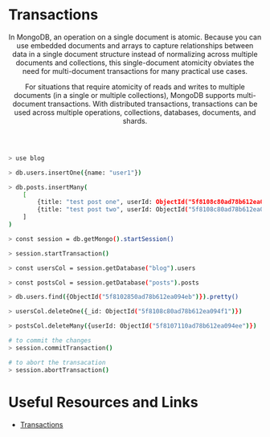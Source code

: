 # Transactions

<div align="center">
In MongoDB, an operation on a single document is atomic. Because you can use embedded documents and arrays to capture relationships between data in a single document structure instead of normalizing across multiple documents and collections, this single-document atomicity obviates the need for multi-document transactions for many practical use cases.

For situations that require atomicity of reads and writes to multiple documents (in a single or multiple collections), MongoDB supports multi-document transactions. With distributed transactions, transactions can be used across multiple operations, collections, databases, documents, and shards.
</div>

<br/>

``` sh

> use blog

> db.users.insertOne({name: "user1"})

> db.posts.insertMany(
    [
        {title: "test post one", userId: ObjectId("5f8108c80ad78b612ea094f1")},
        {title: "test post two", userId: ObjectId("5f8108c80ad78b612ea094f1")}
    ]
)

> const session = db.getMongo().startSession()

> session.startTransaction()

> const usersCol = session.getDatabase("blog").users

> const postsCol = session.getDatabase("posts").posts

> db.users.find({ObjectId("5f8102850ad78b612ea094eb")}).pretty()

> usersCol.deleteOne({_id: ObjectId("5f8108c80ad78b612ea094f1")})

> postsCol.deleteMany({userId: ObjectId("5f8107110ad78b612ea094ee")})

# to commit the changes
> session.commitTransaction()

# to abort the transacation
> session.abortTransaction()

```

# Useful Resources and Links
* [Transactions](https://docs.mongodb.com/manual/core/transactions/index.html)
